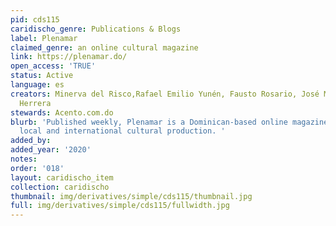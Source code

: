 ```yaml
---
pid: cds115
caridischo_genre: Publications & Blogs
label: Plenamar
claimed_genre: an online cultural magazine
link: https://plenamar.do/
open_access: 'TRUE'
status: Active
language: es
creators: Minerva del Risco,Rafael Emilio Yunén, Fausto Rosario, José Mármol and Jochy
  Herrera
stewards: Acento.com.do
blurb: 'Published weekly, Plenamar is a Dominican-based online magazine focused on
  local and international cultural production. '
added_by: 
added_year: '2020'
notes: 
order: '018'
layout: caridischo_item
collection: caridischo
thumbnail: img/derivatives/simple/cds115/thumbnail.jpg
full: img/derivatives/simple/cds115/fullwidth.jpg
---
```

